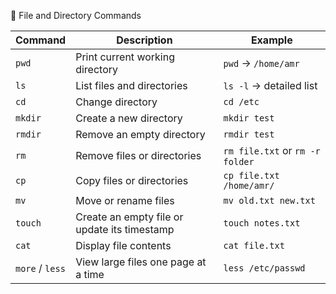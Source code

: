 📂 File and Directory Commands

| Command         | Description                                  | Example                         |
| --------------- | -------------------------------------------- | ------------------------------- |
| `pwd`           | Print current working directory              | `pwd` → `/home/amr`             |
| `ls`            | List files and directories                   | `ls -l` → detailed list         |
| `cd`            | Change directory                             | `cd /etc`                       |
| `mkdir`         | Create a new directory                       | `mkdir test`                    |
| `rmdir`         | Remove an empty directory                    | `rmdir test`                    |
| `rm`            | Remove files or directories                  | `rm file.txt` or `rm -r folder` |
| `cp`            | Copy files or directories                    | `cp file.txt /home/amr/`        |
| `mv`            | Move or rename files                         | `mv old.txt new.txt`            |
| `touch`         | Create an empty file or update its timestamp | `touch notes.txt`               |
| `cat`           | Display file contents                        | `cat file.txt`                  |
| `more` / `less` | View large files one page at a time          | `less /etc/passwd`              |
